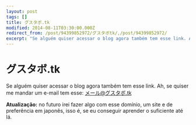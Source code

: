 ```yaml
---
layout: post
tags: []
title: グスタボ.tk
modified: 2014-08-11T03:30:00.000Z
redirect_from: /post/94399852972/グスタボtk/,/post/94399852972/
excerpt: "Se alguém quiser acessar o blog agora também tem esse link. Ah, se quiser me mandar um e-mail tem esse: メール@グスタボ.tk"
---
```


グスタボ.tk
=======

Se alguém quiser acessar o blog agora também tem esse link. Ah, se
quiser me mandar um e-mail tem esse: メール@グスタボ.tk

**Atualização:** no futuro irei fazer algo com esse domínio, um site e
de preferência em japonês, isso é, se eu conseguir aprender o suficiente
até lá.

